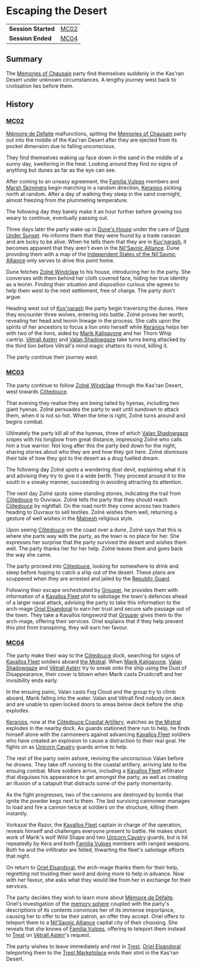 # Escaping the Desert

|||
| --- | --- |
| **Session Started** | [MC02](../../sessions/MC02.md) | storyline.2
| **Session Ended** | [MC04](../../sessions/MC04.md) |

## Summary

The [Memories of Chausain](../../campaigns/C3-memories-of-chausain.md) party find themselves suddenly in the Kas'ran Desert under unknown circumstances. A lengthy journey west back to civilisation lies before them.

## History

### [MC02](../../sessions/MC02.md)

[Mémoire de Défaite](../../items/echneshment/memory-spheres/memoire-de-defaite.md) malfunctions, spitting the [Memories of Chausain](../../campaigns/C3-memories-of-chausain.md) party out into the middle of the Kas'ran Desert after they are ejected from its pocket dimension due to falling unconscious.

They find themselves waking up face down in the sand in the middle of a sunny day, sweltering in the heat. Looking around they find no signs of anything but dunes as far as the eye can see.

After coming to an uneasy agreement, the [Familia Vulpes](../../organisations/familia-vulpes.md) members and [Marsh Skimmers](../../organisations/criminals/marsh-skimmers.md) begin marching in a random direction, [Keranios](../../characters/keranios.md) picking north at random. After a day of walking they sleep in the sand overnight, almost freezing from the plummeting temperature.

The following day they barely make it an hour further before growing too weary to continue, eventually passing out.

Three days later the party wake up in [Dune's House](../../places/buildings/houses/dunes-house.md) under the care of [Dune Under Sunset](../../characters/dune-under-sunset.md). He informs them that they were found by a trade caravan and are lucky to be alive. When he tells them that they are in [Kuv'narash](../../places/villages/kuvnarash.md), it becomes apparent that they aren't even in the [Nil'Savnic Alliance](../../civilisations/nilsavnic-alliance/nilsavnic-alliance.md). Dune providing them with a map of the [Independent States of the Nil'Savnic Alliance](../../maps/independent-states-of-the-nilsavnic-alliance.md) only serves to drive this point home.

Dune fetches [Zolné Windclaw](../../characters/zolne-windclaw.md) to his house, introducing her to the party. She converses with them behind her cloth covered face, hiding her true identity as a leonin. Finding their situation and disposition curious she agrees to help them west to the next settlement, free of charge. The party don't argue.

Heading west out of [Kuv'narash](../../places/villages/kuvnarash.md) the party begin traversing the dunes. Here they encounter three wolves, entering into battle. Zolné proves her worth, revealing her head and leonin lineage in the process. She calls upon the spirits of her ancestors to focus a lion onto herself while [Keranios](../../characters/keranios.md) helps her with two of the lions, aided by [Marik Kaligavone](../../characters/marik-kaligavone.md) and her Thorn Whip cantrip. [Vētrall Astérr](../../characters/vetrall-asterr.md) and [Valan Shadowgaze](../../characters/valan-shadowgaze.md) take turns being attacked by the third lion before Vētrall's mind magic shatters its mind, killing it.

The party continue their journey west.

### [MC03](../../sessions/MC03.md)

The party continue to follow [Zolné Windclaw](../../characters/zolne-windclaw.md) through the Kas'ran Desert, west towards [Côtedouce](../../places/towns/cotedouce.md).

That evening they realise they are being tailed by hyenas, including two giant hyenas. Zolné persuades the party to wait until sundown to attack them, when it is not so hot. When the time is right, Zolné turns around and begins combat.

Ultimately the party kill all of the hyenas, three of which [Valan Shadowgaze](../../characters/valan-shadowgaze.md) snipes with his longbow from great distance, impressing Zolné who calls him a true warrior. Not long after this the party bed down for the night, sharing stories about who they are and how they got here. Zolné dismisses their tale of how they got to the desert as a drug fuelled dream.

The following day Zolné spots a wandering dust devil, explaining what it is and advising they try to give it a wide berth. They proceed around it to the south in a sneaky manner, succeeding in avoiding attracting its attention.

The next day Zolné spots some standing stones, indicating the trail from [Côtedouce](../../places/towns/cotedouce.md) to Ouvraux. Zolné tells the party that they should reach [Côtedouce](../../places/towns/cotedouce.md) by nightfall. On the road north they come across two traders heading to Ouvraux to sell textiles. Zolné wishes them well, returning a gesture of well wishes in the [Malnesh](../../gods/deities/malnesh.md) religious style.

Upon seeing [Côtedouce](../../places/towns/cotedouce.md) on the coast over a dune, Zolné says that this is where she parts way with the party, as the town is no place for her. She expresses her surprise that the party survived the desert and wishes them well. The party thanks her for her help. Zolné leaves them and goes back the way she came.

The party proceed into [Côtedouce](../../places/towns/cotedouce.md), looking for somewhere to drink and sleep before hoping to catch a ship out of the desert. These plans are scuppered when they are arrested and jailed by the [Republic Guard](../../organisations/guards/republic-guard.md).

Following their escape orchestrated by [Grouper](../../characters/grouper.md), he provides them with information of a [Kavallos Fleet](../../civilisations/kavallos-fleet/kavallos-fleet.md) plot to sabotage the town's defences ahead of a larger naval attack, advising the party to take this information to the arch-mage [Oriel Elsandoral](../../characters/oriel-elsandoral.md) to earn her trust and secure safe passage out of the town. They take a Kavallos longsword that [Grouper](../../characters/grouper.md) gives them to the arch-mage, offering their services. Oriel explains that if they help prevent this plot from transpiring, they will earn her favour.

### [MC04](../../sessions/MC04.md)

The party make their way to the [Côtedouce](../../places/towns/cotedouce.md) dock, searching for signs of [Kavallos Fleet](../../civilisations/kavallos-fleet/kavallos-fleet.md) soldiers aboard [the Mistral](../../places/ships/the-mistral.md). When [Marik Kaligavone](../../characters/marik-kaligavone.md), [Valan Shadowgaze](../../characters/valan-shadowgaze.md) and [Vētrall Astérr](../../characters/vetrall-asterr.md) try to sneak onto the ship using the Dust of Disappearance, their cover is blown when Marik casts Druidcraft and her invisibility ends early.

In the ensuing panic, Valan casts Fog Cloud and the group try to climb aboard, Marik falling into the water. Valan and Vētrall find nobody on deck and are unable to open locked doors to areas below deck before the ship explodes.

[Keranios](../../characters/keranios.md), now at the [Côtedouce Coastal Artillery](../../places/structures/cotedouce-coastal-artillery.md), watches as [the Mistral](../../places/ships/the-mistral.md) explodes in the nearby dock. As guards stationed there run to help, he finds himself alone with the cannoneers against advancing [Kavallos Fleet](../../civilisations/kavallos-fleet/kavallos-fleet.md) soldiers who have created an explosion to cause a distraction to their real goal. He fights on as [Unicorn Cavalry](../../organisations/guards/unicorn-cavalry.md) guards arrive to help.

The rest of the party swim ashore, reviving the unconscious Valan before he drowns. They take off running to the coastal artillery, arriving late to the ensuing combat. More soldiers arrive, including a [Kavallos Fleet](../../civilisations/kavallos-fleet/kavallos-fleet.md) infiltrator that disguises his appearance to get amongst the party, as well as creating an illusion of a catapult that distracts some of the party momentarily.

As the fight progresses, two of the cannons are destroyed by bombs that ignite the powder kegs next to them. The last surviving cannoneer manages to load and fire a cannon twice at soldiers on the structure, killing them instantly.

Vorkazal the Razor, the [Kavallos Fleet](../../civilisations/kavallos-fleet/kavallos-fleet.md) captain in charge of the operation, reveals himself and challenges everyone present to battle. He makes short work of Marik's wolf Wild Shape and two [Unicorn Cavalry](../../organisations/guards/unicorn-cavalry.md) guards, but is hit repeatedly by Kera and both [Familia Vulpes](../../organisations/familia-vulpes.md) members with ranged weapons. Both he and the infiltrator are felled, thwarting the fleet's sabotage efforts that night.

On return to [Oriel Elsandoral](../../characters/oriel-elsandoral.md), the arch-mage thanks them for their help, regretting not trusting their word and doing more to help in advance. Now with her favour, she asks what they would like from her in exchange for their services.

The party decides they wish to learn more about [Mémoire de Défaite](../../items/echneshment/memory-spheres/memoire-de-defaite.md). Oriel's investigation of the [memory sphere](../../items/echneshment/memory-spheres/memory-sphere.md) coupled with the party's descriptions of its contents convinces her of its immense importance, causing her to offer to be their patron, an offer they accept. Oriel offers to teleport them to a [Nil'Savnic Alliance](../../civilisations/nilsavnic-alliance/nilsavnic-alliance.md) capital city of their choosing. She reveals that she knows of [Familia Vulpes](../../organisations/familia-vulpes.md), offering to teleport them instead to [Trest](../../places/towns/trest.md) on [Vētrall Astérr](../../characters/vetrall-asterr.md)'s request.

The party wishes to leave immediately and rest in [Trest](../../places/towns/trest.md). [Oriel Elsandoral](../../characters/oriel-elsandoral.md) teleporting them to the [Trest Marketplace](../../places/structures/trest-marketplace.md) ends their stint in the Kas'ran Desert.
